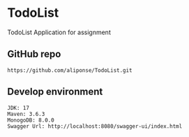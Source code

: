 # TodoList

TodoList Application for assignment

## GitHub repo
    https://github.com/aliponse/TodoList.git
## Develop environment
    JDK: 17
    Maven: 3.6.3
    MonogoDB: 8.0.0
    Swagger Url: http://localhost:8080/swagger-ui/index.html

